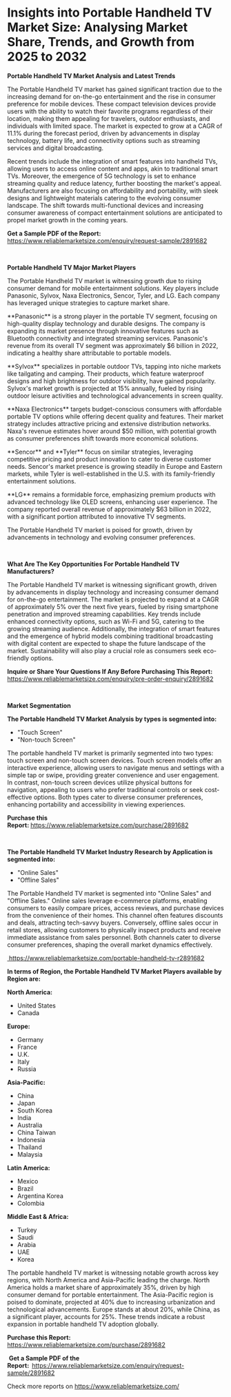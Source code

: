 <p><h1>Insights into Portable Handheld TV Market Size: Analysing Market Share, Trends, and Growth from 2025 to 2032</h1></p><p><strong>Portable Handheld TV Market Analysis and Latest Trends</strong></p>
<p><p>The Portable Handheld TV market has gained significant traction due to the increasing demand for on-the-go entertainment and the rise in consumer preference for mobile devices. These compact television devices provide users with the ability to watch their favorite programs regardless of their location, making them appealing for travelers, outdoor enthusiasts, and individuals with limited space. The market is expected to grow at a CAGR of 11.1% during the forecast period, driven by advancements in display technology, battery life, and connectivity options such as streaming services and digital broadcasting.</p><p>Recent trends include the integration of smart features into handheld TVs, allowing users to access online content and apps, akin to traditional smart TVs. Moreover, the emergence of 5G technology is set to enhance streaming quality and reduce latency, further boosting the market's appeal. Manufacturers are also focusing on affordability and portability, with sleek designs and lightweight materials catering to the evolving consumer landscape. The shift towards multi-functional devices and increasing consumer awareness of compact entertainment solutions are anticipated to propel market growth in the coming years.</p></p>
<p><strong>Get a Sample PDF of the Report:&nbsp;</strong> <a href="https://www.reliablemarketsize.com/enquiry/request-sample/2891682?utm_campaign=3382&utm_medium=2&utm_source=Github&utm_content=ia&utm_term=14032025&utm_id=portable-handheld-tv">https://www.reliablemarketsize.com/enquiry/request-sample/2891682</a></p>
<p>&nbsp;</p>
<p><strong>Portable Handheld TV Major Market Players</strong></p>
<p><p>The Portable Handheld TV market is witnessing growth due to rising consumer demand for mobile entertainment solutions. Key players include Panasonic, Sylvox, Naxa Electronics, Sencor, Tyler, and LG. Each company has leveraged unique strategies to capture market share.</p><p>**Panasonic** is a strong player in the portable TV segment, focusing on high-quality display technology and durable designs. The company is expanding its market presence through innovative features such as Bluetooth connectivity and integrated streaming services. Panasonic's revenue from its overall TV segment was approximately $6 billion in 2022, indicating a healthy share attributable to portable models.</p><p>**Sylvox** specializes in portable outdoor TVs, tapping into niche markets like tailgating and camping. Their products, which feature waterproof designs and high brightness for outdoor visibility, have gained popularity. Sylvox's market growth is projected at 15% annually, fueled by rising outdoor leisure activities and technological advancements in screen quality.</p><p>**Naxa Electronics** targets budget-conscious consumers with affordable portable TV options while offering decent quality and features. Their market strategy includes attractive pricing and extensive distribution networks. Naxa's revenue estimates hover around $50 million, with potential growth as consumer preferences shift towards more economical solutions.</p><p>**Sencor** and **Tyler** focus on similar strategies, leveraging competitive pricing and product innovation to cater to diverse customer needs. Sencor's market presence is growing steadily in Europe and Eastern markets, while Tyler is well-established in the U.S. with its family-friendly entertainment solutions.</p><p>**LG** remains a formidable force, emphasizing premium products with advanced technology like OLED screens, enhancing user experience. The company reported overall revenue of approximately $63 billion in 2022, with a significant portion attributed to innovative TV segments.</p><p>The Portable Handheld TV market is poised for growth, driven by advancements in technology and evolving consumer preferences.</p></p>
<p>&nbsp;</p>
<p><strong>What Are The Key Opportunities For Portable Handheld TV Manufacturers?</strong></p>
<p><p>The Portable Handheld TV market is witnessing significant growth, driven by advancements in display technology and increasing consumer demand for on-the-go entertainment. The market is projected to expand at a CAGR of approximately 5% over the next five years, fueled by rising smartphone penetration and improved streaming capabilities. Key trends include enhanced connectivity options, such as Wi-Fi and 5G, catering to the growing streaming audience. Additionally, the integration of smart features and the emergence of hybrid models combining traditional broadcasting with digital content are expected to shape the future landscape of the market. Sustainability will also play a crucial role as consumers seek eco-friendly options.</p></p>
<p><strong>Inquire or Share Your Questions If Any Before Purchasing This Report:</strong> <a href="https://www.reliablemarketsize.com/enquiry/pre-order-enquiry/2891682?utm_campaign=3382&utm_medium=2&utm_source=Github&utm_content=ia&utm_term=14032025&utm_id=portable-handheld-tv">https://www.reliablemarketsize.com/enquiry/pre-order-enquiry/2891682</a></p>
<p>&nbsp;</p>
<p><strong>Market Segmentation</strong></p>
<p><strong>The Portable Handheld TV Market Analysis by types is segmented into:</strong></p>
<p><ul><li>"Touch Screen"</li><li>"Non-touch Screen"</li></ul></p>
<p><p>The portable handheld TV market is primarily segmented into two types: touch screen and non-touch screen devices. Touch screen models offer an interactive experience, allowing users to navigate menus and settings with a simple tap or swipe, providing greater convenience and user engagement. In contrast, non-touch screen devices utilize physical buttons for navigation, appealing to users who prefer traditional controls or seek cost-effective options. Both types cater to diverse consumer preferences, enhancing portability and accessibility in viewing experiences.</p></p>
<p><strong>Purchase this Report:&nbsp;</strong><a href="https://www.reliablemarketsize.com/purchase/2891682?utm_campaign=3382&utm_medium=2&utm_source=Github&utm_content=ia&utm_term=14032025&utm_id=portable-handheld-tv">https://www.reliablemarketsize.com/purchase/2891682</a></p>
<p>&nbsp;</p>
<p><strong>The Portable Handheld TV Market Industry Research by Application is segmented into:</strong></p>
<p><ul><li>"Online Sales"</li><li>"Offline Sales"</li></ul></p>
<p><p>The Portable Handheld TV market is segmented into "Online Sales" and "Offline Sales." Online sales leverage e-commerce platforms, enabling consumers to easily compare prices, access reviews, and purchase devices from the convenience of their homes. This channel often features discounts and deals, attracting tech-savvy buyers. Conversely, offline sales occur in retail stores, allowing customers to physically inspect products and receive immediate assistance from sales personnel. Both channels cater to diverse consumer preferences, shaping the overall market dynamics effectively.</p></p>
<p><a href="https://www.reliablemarketsize.com/portable-handheld-tv-r2891682?utm_campaign=3382&utm_medium=2&utm_source=Github&utm_content=ia&utm_term=14032025&utm_id=portable-handheld-tv">&nbsp;https://www.reliablemarketsize.com/portable-handheld-tv-r2891682</a></p>
<p><strong>In terms of Region, the Portable Handheld TV Market Players available by Region are:</strong></p>
<p>
    <p> <strong> North America: </strong>
        <ul>
            <li>United States</li>
            <li>Canada</li>
        </ul>
        </p> 
    <p> <strong> Europe: </strong>
        <ul>
            <li>Germany</li>
            <li>France</li>
            <li>U.K.</li>
            <li>Italy</li>
            <li>Russia</li>
        </ul>
        </p> 
    <p> <strong> Asia-Pacific: </strong>
        <ul>
            <li>China</li>
            <li>Japan</li>
            <li>South Korea</li>
            <li>India</li>
            <li>Australia</li>
            <li>China Taiwan</li>
            <li>Indonesia</li>
            <li>Thailand</li>
            <li>Malaysia</li>
        </ul>
        </p> 
    <p> <strong> Latin America: </strong>
        <ul>
            <li>Mexico</li>
            <li>Brazil</li>
            <li>Argentina Korea</li>
            <li>Colombia</li>
        </ul>
        </p> 
    <p> <strong> Middle East & Africa: </strong>
        <ul>
            <li>Turkey</li>
            <li>Saudi</li>
            <li>Arabia</li>
            <li>UAE</li>
            <li>Korea</li>
        </ul>
    </p>
    </p>
<p><p>The portable handheld TV market is witnessing notable growth across key regions, with North America and Asia-Pacific leading the charge. North America holds a market share of approximately 35%, driven by high consumer demand for portable entertainment. The Asia-Pacific region is poised to dominate, projected at 40% due to increasing urbanization and technological advancements. Europe stands at about 20%, while China, as a significant player, accounts for 25%. These trends indicate a robust expansion in portable handheld TV adoption globally.</p></p>
<p><strong>Purchase this Report: </strong><a href="https://www.reliablemarketsize.com/purchase/2891682?utm_campaign=3382&utm_medium=2&utm_source=Github&utm_content=ia&utm_term=14032025&utm_id=portable-handheld-tv">https://www.reliablemarketsize.com/purchase/2891682</a></p>
<p>&nbsp;<strong>Get a Sample PDF of the Report:&nbsp;&nbsp;</strong><a href="https://www.reliablemarketsize.com/enquiry/request-sample/2891682?utm_campaign=3382&utm_medium=2&utm_source=Github&utm_content=ia&utm_term=14032025&utm_id=portable-handheld-tv">https://www.reliablemarketsize.com/enquiry/request-sample/2891682</a></p>
<p><strong></strong></p>
<p>Check more reports on <a href="https://www.reliablemarketsize.com/?utm_campaign=3382&utm_medium=2&utm_source=Github&utm_content=ia&utm_term=14032025&utm_id=portable-handheld-tv">https://www.reliablemarketsize.com/</a></p>